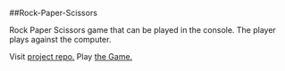 ##Rock-Paper-Scissors

Rock Paper Scissors game that can be played in the console. 
The player plays against the computer.

Visit [project repo.](https://github.com/monkham21/Rock-Paper-Scissors)
Play [the Game.](https://monkham21.github.io/Rock-Paper-Scissors/game.html)
